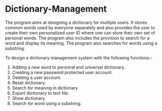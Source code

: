 # Dictionary-Management
The program aims at designing a dictionary for multiple users. It stores common words used
by everyone separately and also provides the user to create their own personalized user ID
where one can store their own set of personal words. The program also includes the provision
to search for a word and display its meaning. The program also searches for words using a
substring. 


To design a dictionary management system with the following functions-:
1. Adding a new word to personal and universal dictionary.
2. Creating a new password protected user account.
3. Deleting a user account.
4. Reset dictionary.
5. Search for meaning in dictionary.
6. Export dictionary to text file.
7. Show dictionary.
8. Search for word using a substring. 

